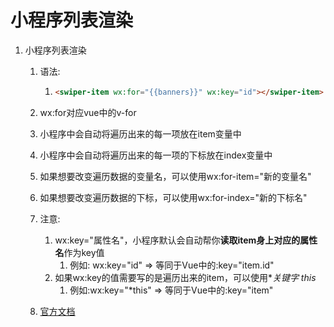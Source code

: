# 小程序列表渲染

1. 小程序列表渲染
   1. 语法:
   
      1. ```	html
         <swiper-item wx:for="{{banners}}" wx:key="id"></swiper-item>
         ```
   
   2. wx:for对应vue中的v-for
   
   3. 小程序中会自动将遍历出来的每一项放在item变量中
   
   4. 小程序中会自动将遍历出来的每一项的下标放在index变量中
   
   5. 如果想要改变遍历数据的变量名，可以使用wx:for-item="新的变量名"
   
   6. 如果想要改变遍历数据的下标，可以使用wx:for-index="新的下标名"
   
   7. 注意:
   
      1. wx:key="属性名"，小程序默认会自动帮你**读取item身上对应的属性名**作为key值
         1. 例如: wx:key="id"	=>	等同于Vue中的:key="item.id"
      2. 如果wx:key的值需要写的是遍历出来的item，可以使用**关键字 *this**
         1. 例如:wx:key="*this"	=>	等同于Vue中的:key="item"
      
   8. [官方文档](https://developers.weixin.qq.com/miniprogram/dev/reference/wxml/list.html)
   
      
